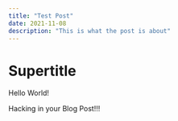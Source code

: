 ```yaml
---
title: "Test Post"
date: 2021-11-08
description: "This is what the post is about"
---
```

# Supertitle
Hello World!

Hacking in your Blog Post!!!
